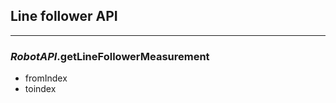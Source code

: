 ## **Line follower API**

---

### *RobotAPI*.**getLineFollowerMeasurement**

- fromIndex
- toindex
